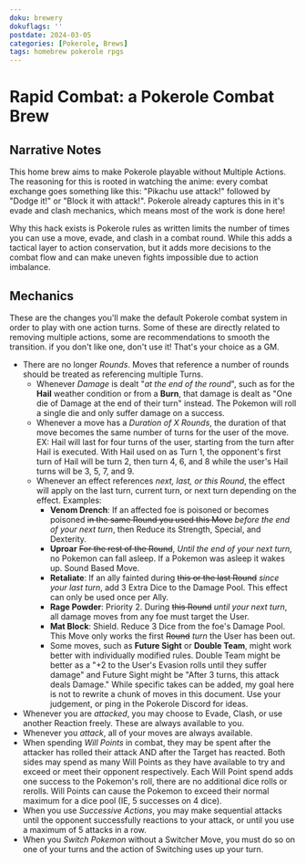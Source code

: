 ```yaml
---
doku: brewery
dokuflags: ''
postdate: 2024-03-05
categories: [Pokerole, Brews]
tags: homebrew pokerole rpgs
---
```

# Rapid Combat: a Pokerole Combat Brew

## Narrative Notes

This home brew aims to make Pokerole playable without Multiple Actions. The reasoning for this is rooted in watching the anime: every combat exchange goes something like this: "Pikachu use attack!" followed by "Dodge it!" or "Block it with attack!". Pokerole already captures this in it's evade and clash mechanics, which means most of the work is done here! 

Why this hack exists is Pokerole rules as written limits the number of times you can use a move, evade, and clash in a combat round. While this adds a tactical layer to action conservation, but it adds more decisions to the combat flow and can make uneven fights impossible due to action imbalance. 
## Mechanics

These are the changes you'll make the default Pokerole combat system in order to play with one action turns. Some of these are directly related to removing multiple actions, some are recommendations to smooth the transition. if you don't like one, don't use it! That's your choice as a GM.

- There are no longer *Rounds*. Moves that reference a number of rounds should be treated as referencing multiple Turns. 
    - Whenever *Damage* is dealt "*at the end of the round*", such as for the **Hail** weather condition or from a **Burn**, that damage is dealt as "One die of Damage at the end of their turn" instead. The Pokemon will roll a single die and only suffer damage on a success. 
    - Whenever a move has a *Duration of X Rounds*, the duration of that move becomes the same number of turns for the user of the move. EX: Hail will last for four turns of the user, starting from the turn after Hail is executed. With Hail used on as Turn 1, the opponent's first turn of Hail will be turn 2, then turn 4, 6, and 8 while the user's Hail turns will be 3, 5, 7, and 9. 
    - Whenever an effect references *next, last, or this Round*, the effect will apply on the last turn, current turn, or next turn depending on the effect. Examples: 
        - **Venom Drench**: If an affected foe is poisoned or becomes poisoned ~~in the same Round you used this Move~~ *before the end of your next turn*, then Reduce its Strength, Special, and Dexterity.
        - **Uproar** ~~For the rest of the Round~~, *Until the end of your next turn,* no Pokemon can fall asleep. If a Pokemon was asleep it wakes up. Sound Based Move.
        - **Retaliate**: If an ally fainted during ~~this or the last Round~~ *since your last turn*, add 3 Extra Dice to the Damage Pool. This effect can only be used once per Ally.
        - **Rage Powder**: Priority 2. During ~~this Round~~ *until your next turn*, all damage moves from any foe must target the User.
        - **Mat Block**: Shield. Reduce 3 Dice from the foe's Damage Pool. This Move only works the first ~~Round~~ *turn* the User has been out.
        - Some moves, such as **Future Sight** or **Double Team**, might work better with individually modified rules. Double Team might be better as a "+2 to the User's Evasion rolls until they suffer damage" and Future Sight might be "After 3 turns, this attack deals Damage." While specific takes can be added, my goal here is not to rewrite a chunk of moves in this document. Use your judgement, or ping in the Pokerole Discord for ideas.
- Whenever you are *attacked*, you may choose to Evade, Clash, or use another Reaction freely. These are always available to you. 
- Whenever you *attack*, all of your moves are always available. 
- When spending *Will Points* in combat, they may be spent after the attacker has rolled their attack AND after the Target has reacted. Both sides may spend as many Will Points as they have available to try and exceed or meet their opponent respectively. Each Will Point spend adds one success to the Pokemon's roll, there are no additional dice rolls or rerolls. Will Points can cause the Pokemon to exceed their normal maximum for a dice pool (IE, 5 successes on 4 dice). 
- When you use *Successive Actions*, you may make sequential attacks until the opponent successfully reactions to your attack, or until you use a maximum of 5 attacks in a row. 
- When you *Switch Pokemon* without a Switcher Move, you must do so on one of your turns and the action of Switching uses up your turn. 